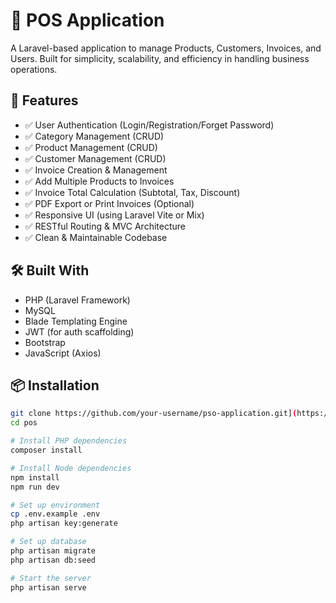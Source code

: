 # 🧾 POS Application

A Laravel-based application to manage Products, Customers, Invoices, and Users. Built for simplicity, scalability, and efficiency in handling business operations.

## 🚀 Features

- ✅ User Authentication (Login/Registration/Forget Password)
- ✅ Category Management (CRUD)
- ✅ Product Management (CRUD)
- ✅ Customer Management (CRUD)
- ✅ Invoice Creation & Management
- ✅ Add Multiple Products to Invoices
- ✅ Invoice Total Calculation (Subtotal, Tax, Discount)
- ✅ PDF Export or Print Invoices (Optional)
- ✅ Responsive UI (using Laravel Vite or Mix)
- ✅ RESTful Routing & MVC Architecture
- ✅ Clean & Maintainable Codebase

## 🛠️ Built With

- PHP (Laravel Framework)
- MySQL
- Blade Templating Engine
- JWT (for auth scaffolding)
- Bootstrap
- JavaScript (Axios)

## 📦 Installation

```bash
git clone https://github.com/your-username/pso-application.git](https://github.com/ashikurrahman-dev/POS.git
cd pos

# Install PHP dependencies
composer install

# Install Node dependencies
npm install
npm run dev

# Set up environment
cp .env.example .env
php artisan key:generate

# Set up database
php artisan migrate
php artisan db:seed

# Start the server
php artisan serve
